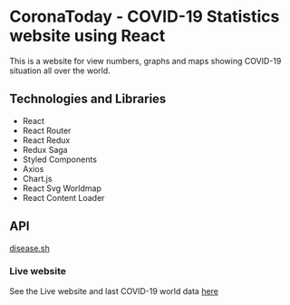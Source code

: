 # CoronaToday - COVID-19 Statistics website using React

This is a website for view numbers, graphs and maps showing COVID-19 situation all over the world.

## Technologies and Libraries

- React
- React Router
- React Redux
- Redux Saga
- Styled Components
- Axios
- Chart.js
- React Svg Worldmap
- React Content Loader

## API

[disease.sh](https://disease.sh/)

### Live website

See the Live website and last COVID-19 world data [here](https://mahmood-kn.github.io/corona-today 'CoronaToday')
